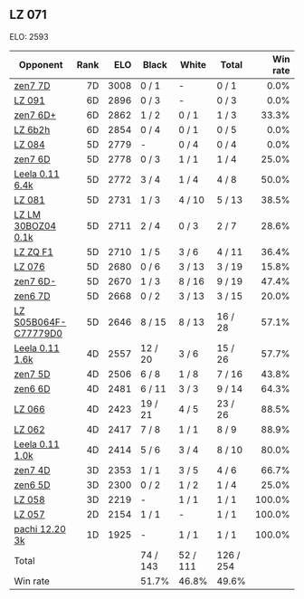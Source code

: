 ## LZ 071 ##

ELO: 2593

Opponent | Rank | ELO | Black | White | Total | Win rate
---------|-----:|----:|-------|-------|-------|-------:
[zen7 7D](zen7%207D.md) | 7D | 3008 | 0 / 1 | - | 0 / 1 | 0.0%
[LZ 091](LZ%20091.md) | 6D | 2896 | 0 / 3 | - | 0 / 3 | 0.0%
[zen7 6D+](zen7%206D+.md) | 6D | 2862 | 1 / 2 | 0 / 1 | 1 / 3 | 33.3%
[LZ 6b2h](LZ%206b2h.md) | 6D | 2854 | 0 / 4 | 0 / 1 | 0 / 5 | 0.0%
[LZ 084](LZ%20084.md) | 5D | 2779 | - | 0 / 4 | 0 / 4 | 0.0%
[zen7 6D](zen7%206D.md) | 5D | 2778 | 0 / 3 | 1 / 1 | 1 / 4 | 25.0%
[Leela 0.11 6.4k](Leela%200.11%206.4k.md) | 5D | 2772 | 3 / 4 | 1 / 4 | 4 / 8 | 50.0%
[LZ 081](LZ%20081.md) | 5D | 2731 | 1 / 3 | 4 / 10 | 5 / 13 | 38.5%
[LZ LM 30BOZ04 0.1k](LZ%20LM%2030BOZ04%200.1k.md) | 5D | 2711 | 2 / 4 | 0 / 3 | 2 / 7 | 28.6%
[LZ ZQ F1](LZ%20ZQ%20F1.md) | 5D | 2710 | 1 / 5 | 3 / 6 | 4 / 11 | 36.4%
[LZ 076](LZ%20076.md) | 5D | 2680 | 0 / 6 | 3 / 13 | 3 / 19 | 15.8%
[zen7 6D-](zen7%206D-.md) | 5D | 2670 | 1 / 3 | 8 / 16 | 9 / 19 | 47.4%
[zen6 7D](zen6%207D.md) | 5D | 2668 | 0 / 2 | 3 / 13 | 3 / 15 | 20.0%
[LZ S05B064F-C77779D0](LZ%20S05B064F-C77779D0.md) | 5D | 2646 | 8 / 15 | 8 / 13 | 16 / 28 | 57.1%
[Leela 0.11 1.6k](Leela%200.11%201.6k.md) | 4D | 2557 | 12 / 20 | 3 / 6 | 15 / 26 | 57.7%
[zen7 5D](zen7%205D.md) | 4D | 2506 | 6 / 8 | 1 / 8 | 7 / 16 | 43.8%
[zen6 6D](zen6%206D.md) | 4D | 2481 | 6 / 11 | 3 / 3 | 9 / 14 | 64.3%
[LZ 066](LZ%20066.md) | 4D | 2423 | 19 / 21 | 4 / 5 | 23 / 26 | 88.5%
[LZ 062](LZ%20062.md) | 4D | 2417 | 7 / 8 | 1 / 1 | 8 / 9 | 88.9%
[Leela 0.11 1.0k](Leela%200.11%201.0k.md) | 4D | 2414 | 5 / 6 | 3 / 4 | 8 / 10 | 80.0%
[zen7 4D](zen7%204D.md) | 3D | 2353 | 1 / 1 | 3 / 5 | 4 / 6 | 66.7%
[zen6 5D](zen6%205D.md) | 3D | 2300 | 0 / 2 | 1 / 2 | 1 / 4 | 25.0%
[LZ 058](LZ%20058.md) | 3D | 2219 | - | 1 / 1 | 1 / 1 | 100.0%
[LZ 057](LZ%20057.md) | 2D | 2154 | 1 / 1 | - | 1 / 1 | 100.0%
[pachi 12.20 3k](pachi%2012.20%203k.md) | 1D | 1925 | - | 1 / 1 | 1 / 1 | 100.0%
Total | | | 74 / 143 | 52 / 111 | 126 / 254 | 
Win rate| | | 51.7% | 46.8% | 49.6% | 
